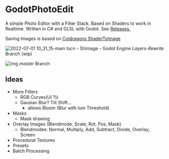 # GodotPhotoEdit

A simple Photo Editor with a Filter Stack. Based on Shaders to work in Realtime. Written in C# and GLSL with Godot. See [Releases.](https://github.com/SimonStorlSchulke/GodotPhotoEdit/releases)

Saving Images is based on [Coldragons ShaderToImage](https://github.com/Coldragon/godot-shader-to-image)


![2022-07-01 10_31_15-main tscn - Shimage - Godot Engine](https://user-images.githubusercontent.com/25198913/176857068-037c72f3-8c77-4dcb-b74b-62014d92a715.jpg)
*Layers-Rewrite* Branch (wip)

![img](img.png)
*master* Branch

## Ideas
- More Filters 
  - RGB Curves(UI ?))
  - Gausian Blur? Tilt Shift...
    - allows Bloom (Blur with lum Threshold)
- Masks
  - Mask drawing
- Overlay Images (Blendmode, Scale, Rot, Pos, Mask)
  - Blendmodes: Normal, Multiply, Add, Subtract, Divide, Overlay, Screen
- Procedural Textures
- Presets
- Batch Processing
